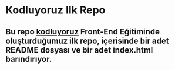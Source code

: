 # Kodluyoruz Ilk Repo
## Bu repo [kodluyoruz](http://kodluyoruz.org) Front-End Eğitiminde oluşturduğumuz ilk repo, içerisinde bir adet README dosyası ve bir adet index.html barındırıyor.